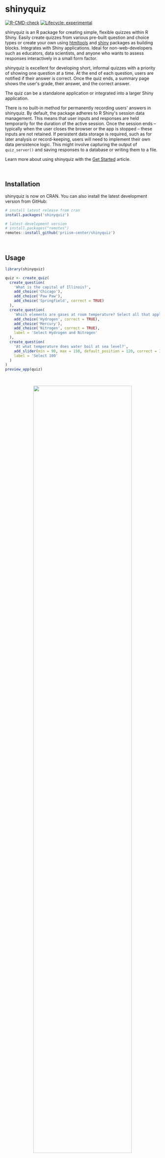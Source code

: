 # shinyquiz

<!-- badges: start -->
[![R-CMD-check](https://github.com/priism-center/shinyQuiz/actions/workflows/R-CMD-check.yaml/badge.svg)](https://github.com/priism-center/shinyquiz/actions/workflows/R-CMD-check.yaml)
[![Lifecycle: experimental](https://img.shields.io/badge/lifecycle-experimental-orange.svg)](https://lifecycle.r-lib.org/articles/stages.html#experimental)
<!-- badges: end -->

shinyquiz is an R package for creating simple, flexible quizzes within R Shiny. Easily create quizzes from various pre-built question and choice types or create your own using [htmltools](https://rstudio.github.io/htmltools/) and [shiny](https://shiny.posit.co/) packages as building blocks. Integrates with Shiny applications. Ideal for non-web-developers such as educators, data scientists, and anyone who wants to assess responses interactively in a small form factor.

shinyquiz is excellent for developing short, informal quizzes with a priority of showing one question at a time. At the end of each question, users are notified if their answer is correct. Once the quiz ends, a summary page shows the user's grade, their answer, and the correct answer. 

The quiz can be a standalone application or integrated into a larger Shiny application.

There is no built-in method for permanently recording users' answers in shinyquiz. By default, the package adheres to R Shiny's session data management. This means that user inputs and responses are held temporarily for the duration of the active session. Once the session ends – typically when the user closes the browser or the app is stopped – these inputs are not retained. If persistent data storage is required, such as for later analysis or record-keeping, users will need to implement their own data persistence logic. This might involve capturing the output of `quiz_server()` and saving responses to a database or writing them to a file.

Learn more about using shinyquiz with the [Get Started](https://priism-center.github.io/shinyquiz/articles/get_started.html) article. 

<br>

## Installation

shinyquiz is now on CRAN. You can also install the latest development version from GitHub:

``` r
# install latest release from cran
install.packages('shinyquiz')

# latest development version
# install.packages("remotes")
remotes::install_github('priism-center/shinyquiz')
```
<br>

## Usage

``` r
library(shinyquiz)

quiz <- create_quiz(
  create_question(
    'What is the capital of Illinois?',
    add_choice('Chicago'),
    add_choice('Paw Paw'),
    add_choice('Springfield', correct = TRUE)
  ),
  create_question(
    'Which elements are gases at room temperature? Select all that apply.',
    add_choice('Hydrogen', correct = TRUE),
    add_choice('Mercury'),
    add_choice('Nitrogen', correct = TRUE),
    label = 'Select Hydrogen and Nitrogen'
  ),
  create_question(
    'At what temperature does water boil at sea level?',
    add_slider(min = 90, max = 150, default_position = 120, correct = 100),
    label = 'Select 100'
  )
)
preview_app(quiz)
```

<br>
<p align="center">
<a href="https://apsta.shinyapps.io/shinyQuiz-demo/">
<img src="man/figures/README-recording.gif" style="width: 80%; max-width: 400px;">
</a>
</p>

You can view a live version of this app [here](https://apsta.shinyapps.io/shinyQuiz-demo/).
